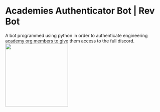# Academies Authenticator Bot | Rev Bot
A bot programmed using python in order to authenticate engineering academy org members to give them access to the full discord.
<img src="https://github.com/tsmith422/academies-authenticator-bot/assets/143378368/93bbd1e9-00cd-43e4-bfcf-96b6dcbf7129" width="200" height="200">
